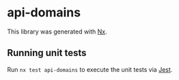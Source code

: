 # api-domains

This library was generated with [Nx](https://nx.dev).

## Running unit tests

Run `nx test api-domains` to execute the unit tests via [Jest](https://jestjs.io).
